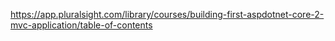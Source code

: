 https://app.pluralsight.com/library/courses/building-first-aspdotnet-core-2-mvc-application/table-of-contents
